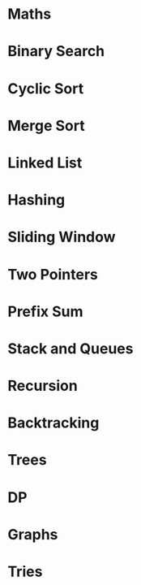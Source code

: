 # Maths
# Binary Search
# Cyclic Sort
# Merge Sort
# Linked List
# Hashing
# Sliding Window
# Two Pointers
# Prefix Sum
# Stack and Queues
# Recursion
# Backtracking
# Trees
# DP
# Graphs
# Tries
